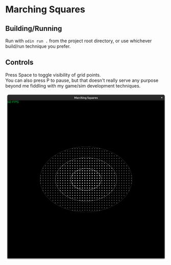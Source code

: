 Marching Squares
================

Building/Running
----------------
Run with `odin run .` from the project root directory, or use whichever build/run technique you prefer.

Controls
--------
Press Space to toggle visibility of grid points.  
You can also press P to pause, but that doesn't really serve any purpose beyond me fiddling with my game/sim development techniques.

![Screenshot of Marching Squares program visualizing an ellipse.](gaussian_visualization.png)
